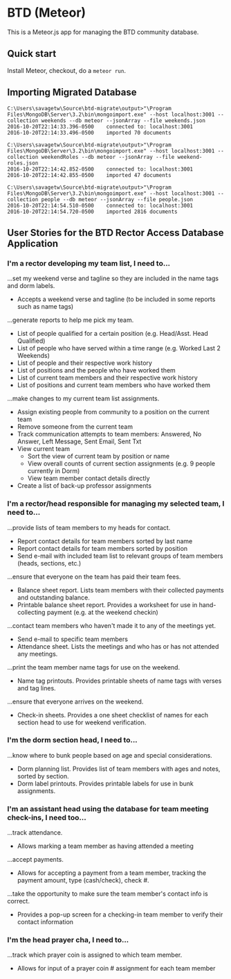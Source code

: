 # BTD (Meteor)

This is a Meteor.js app for managing the BTD community database.

## Quick start

Install Meteor, checkout, do a `meteor run`.

## Importing Migrated Database

```
C:\Users\savagetw\Source\btd-migrate\output>"\Program Files\MongoDB\Server\3.2\bin\mongoimport.exe" --host localhost:3001 --collection weekends --db meteor --jsonArray --file weekends.json
2016-10-20T22:14:33.396-0500    connected to: localhost:3001
2016-10-20T22:14:33.496-0500    imported 70 documents

C:\Users\savagetw\Source\btd-migrate\output>"\Program Files\MongoDB\Server\3.2\bin\mongoimport.exe" --host localhost:3001 --collection weekendRoles --db meteor --jsonArray --file weekend-roles.json
2016-10-20T22:14:42.852-0500    connected to: localhost:3001
2016-10-20T22:14:42.855-0500    imported 47 documents

C:\Users\savagetw\Source\btd-migrate\output>"\Program Files\MongoDB\Server\3.2\bin\mongoimport.exe" --host localhost:3001 --collection people --db meteor --jsonArray --file people.json
2016-10-20T22:14:54.510-0500    connected to: localhost:3001
2016-10-20T22:14:54.720-0500    imported 2816 documents
```

## User Stories for the BTD Rector Access Database Application

### I'm a rector developing my team list, I need to...

...set my weekend verse and tagline so they are included in the name tags and dorm labels.
* Accepts a weekend verse and tagline (to be included in some reports such as name tags)

...generate reports to help me pick my team.
* List of people qualified for a certain position (e.g. Head/Asst. Head Qualified)
* List of people who have served within a time range (e.g. Worked Last 2 Weekends)
* List of people and their respective work history
* List of positions and the people who have worked them
* List of current team members and their respective work history
* List of positions and current team members who have worked them

...make changes to my current team list assignments.
* Assign existing people from community to a position on the current team
* Remove someone from the current team
* Track communication attempts to team members: Answered, No Answer, Left Message, Sent Email, Sent Txt
* View current team
    * Sort the view of current team by position or name
    * View overall counts of current section assignments (e.g. 9 people currently in Dorm)
    * View team member contact details directly
* Create a list of back-up professor assignments


### I'm a rector/head responsible for managing my selected team, I need to...
 
...provide lists of team members to my heads for contact.
* Report contact details for team members sorted by last name
* Report contact details for team members sorted by position
* Send e-mail with included team list to relevant groups of team members (heads, sections, etc.)

...ensure that everyone on the team has paid their team fees.
* Balance sheet report. Lists team members with their collected payments and outstanding balance.
* Printable balance sheet report. Provides a worksheet for use in hand-collecting payment (e.g. at the weekend checkin)

...contact team members who haven't made it to any of the meetings yet.
* Send e-mail to specific team members
* Attendance sheet. Lists the meetings and who has or has not attended any meetings.

...print the team member name tags for use on the weekend.
* Name tag printouts. Provides printable sheets of name tags with verses and tag lines.

...ensure that everyone arrives on the weekend.
* Check-in sheets. Provides a one sheet checklist of names for each section head to use for weekend verification.


### I'm the dorm section head, I need to...

...know where to bunk people based on age and special considerations.
* Dorm planning list. Provides list of team members with ages and notes, sorted by section.
* Dorm label printouts. Provides printable labels for use in bunk assignments.


### I'm an assistant head using the database for team meeting check-ins, I need too...

...track attendance.
* Allows marking a team member as having attended a meeting

...accept payments.
* Allows for accepting a payment from a team member, tracking the payment amount, type (cash/check), check #.

...take the opportunity to make sure the team member's contact info is correct.
* Provides a pop-up screen for a checking-in team member to verify their contact information


### I'm the head prayer cha, I need to...

...track which prayer coin is assigned to which team member.
* Allows for input of a prayer coin # assignment for each team member